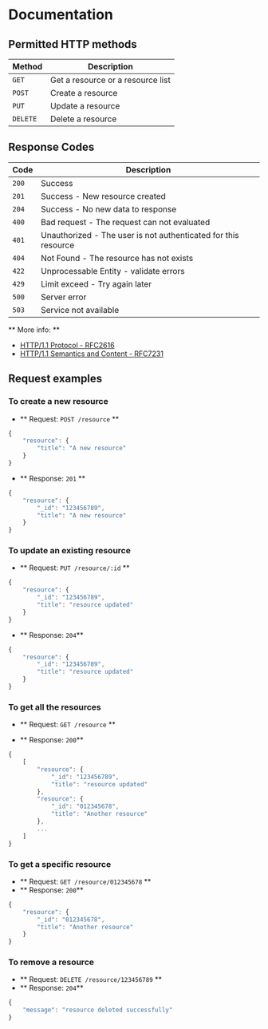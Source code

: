 # Documentation

## Permitted HTTP methods

| Method   | Description                       |
|----------|-----------------------------------|
| `GET`    | Get a resource or a resource list |
| `POST`   | Create a resource                 |
| `PUT`    | Update a resource                 |
| `DELETE` | Delete a resource                 |

## Response Codes

| Code  | Description |
|-------|----------------------------------------------------------------|
| `200` | Success                                                        |
| `201` | Success - New resource created                                 |
| `204` | Success - No new data to response                              |
| `400` | Bad request - The request can not evaluated                    |
| `401` | Unauthorized - The user is not authenticated for this resource |
| `404` | Not Found - The resource has not exists                        |
| `422` | Unprocessable Entity - validate errors                         |
| `429` | Limit exceed - Try again later                                 |
| `500` | Server error                                                   |
| `503` | Service not available                                          |  

** More info: **
* [HTTP/1.1 Protocol - RFC2616](http://www.w3.org/Protocols/rfc2616/rfc2616-sec9.html#sec9)
* [HTTP/1.1 Semantics and Content - RFC7231](https://tools.ietf.org/html/rfc7231#section-6)

## Request examples

### To create a new resource
* ** Request: `POST /resource` **
```js
{
	"resource": {
		"title": "A new resource"
	}
}
```
* ** Response: `201` **
```js
{
	"resource": {
		"_id": "123456789",
		"title": "A new resource"
	}
}
```

### To update an existing resource
* ** Request: `PUT /resource/:id` **
```js
{
	"resource": {
		"_id": "123456789",
		"title": "resource updated"
	}
}
```
* ** Response: `204`**
```js
{
	"resource": {
		"_id": "123456789",
		"title": "resource updated"
	}
}
```

### To get all the resources
* ** Request: `GET /resource` **

* ** Response: `200`**
```js
{
	[
		"resource": {
			"_id": "123456789",
			"title": "resource updated"
		},
		"resource": {
			"_id": "012345678",
			"title": "Another resource"
		},
		...
	]
}
```

### To get a specific resource
* ** Request: `GET /resource/012345678` **
* ** Response: `200`**
```js
{
	"resource": {
		"_id": "012345678",
		"title": "Another resource"
	}
}
```

### To remove a resource
* ** Request: `DELETE /resource/123456789` **
* ** Response: `204`**
```js
{
	"message": "resource deleted successfully"
}
```
